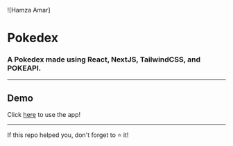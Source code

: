 ![Hamza Amar]
# Pokedex

### A Pokedex made using React, NextJS, TailwindCSS, and POKEAPI.

---

## Demo

Click [here](https://pokedex-react-rhamzax.vercel.app/) to use the app!

---

If this repo helped you, don't forget to ⭐ it!
